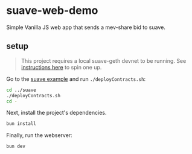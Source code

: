 # suave-web-demo

Simple Vanilla JS web app that sends a mev-share bid to suave.

## setup

> This project requires a local suave-geth devnet to be running. See [instructions here](https://github.com/flashbots/suave-geth/tree/main?tab=readme-ov-file#starting-a-local-devnet) to spin one up.

Go to the [suave example](../suave/) and run `./deployContracts.sh`:

```sh
cd ../suave
./deployContracts.sh
cd -
```

Next, install the project's dependencies.

```sh
bun install
```

Finally, run the webserver:

```sh
bun dev
```
